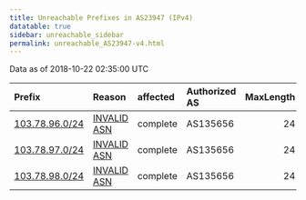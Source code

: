 ```yaml
---
title: Unreachable Prefixes in AS23947 (IPv4)
datatable: true
sidebar: unreachable_sidebar
permalink: unreachable_AS23947-v4.html
---
```


Data as of 2018-10-22 02:35:00 UTC


<div class="datatable-begin"></div>

| Prefix                                                 | Reason                                                                                                | affected   | Authorized AS   |   MaxLength | Anchor                                       |   unreachable /24s |
|:-------------------------------------------------------|:------------------------------------------------------------------------------------------------------|:-----------|:----------------|------------:|:---------------------------------------------|-------------------:|
| [103.78.96.0/24](https://stat.ripe.net/103.78.96.0/24) | [INVALID ASN](https://rpki-validator.ripe.net/announcement-preview?asn=AS23947&prefix=103.78.96.0/24) | complete   | AS135656        |          24 | [APNIC](unreachable_APNIC_RPKI_Root-v4.html) |                  1 |
| [103.78.97.0/24](https://stat.ripe.net/103.78.97.0/24) | [INVALID ASN](https://rpki-validator.ripe.net/announcement-preview?asn=AS23947&prefix=103.78.97.0/24) | complete   | AS135656        |          24 | [APNIC](unreachable_APNIC_RPKI_Root-v4.html) |                  1 |
| [103.78.98.0/24](https://stat.ripe.net/103.78.98.0/24) | [INVALID ASN](https://rpki-validator.ripe.net/announcement-preview?asn=AS23947&prefix=103.78.98.0/24) | complete   | AS135656        |          24 | [APNIC](unreachable_APNIC_RPKI_Root-v4.html) |                  1 |

<div class="datatable-end"></div>